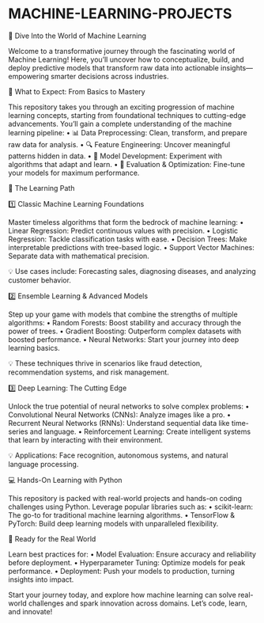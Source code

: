 # MACHINE-LEARNING-PROJECTS

🚀 Dive Into the World of Machine Learning

Welcome to a transformative journey through the fascinating world of Machine Learning! Here, you’ll uncover how to conceptualize, build, and deploy predictive models that transform raw data into actionable insights—empowering smarter decisions across industries.

🧠 What to Expect: From Basics to Mastery

This repository takes you through an exciting progression of machine learning concepts, starting from foundational techniques to cutting-edge advancements. You’ll gain a complete understanding of the machine learning pipeline:
	•	📊 Data Preprocessing: Clean, transform, and prepare raw data for analysis.
	•	🔍 Feature Engineering: Uncover meaningful patterns hidden in data.
	•	🤖 Model Development: Experiment with algorithms that adapt and learn.
	•	🧪 Evaluation & Optimization: Fine-tune your models for maximum performance.

🌟 The Learning Path

1️⃣ Classic Machine Learning Foundations

Master timeless algorithms that form the bedrock of machine learning:
	•	Linear Regression: Predict continuous values with precision.
	•	Logistic Regression: Tackle classification tasks with ease.
	•	Decision Trees: Make interpretable predictions with tree-based logic.
	•	Support Vector Machines: Separate data with mathematical precision.

💡 Use cases include: Forecasting sales, diagnosing diseases, and analyzing customer behavior.

2️⃣ Ensemble Learning & Advanced Models

Step up your game with models that combine the strengths of multiple algorithms:
	•	Random Forests: Boost stability and accuracy through the power of trees.
	•	Gradient Boosting: Outperform complex datasets with boosted performance.
	•	Neural Networks: Start your journey into deep learning basics.

💡 These techniques thrive in scenarios like fraud detection, recommendation systems, and risk management.

3️⃣ Deep Learning: The Cutting Edge

Unlock the true potential of neural networks to solve complex problems:
	•	Convolutional Neural Networks (CNNs): Analyze images like a pro.
	•	Recurrent Neural Networks (RNNs): Understand sequential data like time-series and language.
	•	Reinforcement Learning: Create intelligent systems that learn by interacting with their environment.

💡 Applications: Face recognition, autonomous systems, and natural language processing.

💻 Hands-On Learning with Python

This repository is packed with real-world projects and hands-on coding challenges using Python. Leverage popular libraries such as:
	•	scikit-learn: The go-to for traditional machine learning algorithms.
	•	TensorFlow & PyTorch: Build deep learning models with unparalleled flexibility.

🚀 Ready for the Real World

Learn best practices for:
	•	Model Evaluation: Ensure accuracy and reliability before deployment.
	•	Hyperparameter Tuning: Optimize models for peak performance.
	•	Deployment: Push your models to production, turning insights into impact.

Start your journey today, and explore how machine learning can solve real-world challenges and spark innovation across domains. Let’s code, learn, and innovate!